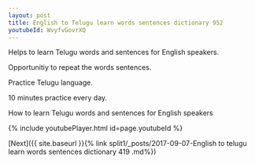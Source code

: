 ```yaml
---
layout: post
title: English to Telugu learn words sentences dictionary 952 
youtubeId: WvyfvGovrXQ
---
```

 
 
Helps to learn Telugu words and sentences for English speakers.

Opportunitiy to repeat the words sentences. 

Practice Telugu language. 
 
10 minutes practice every day. 
 
How to learn Telugu words and sentences for English speakers 
 
{% include youtubePlayer.html id=page.youtubeId %}
 
 
[Next]({{ site.baseurl }}{% link  split1/_posts/2017-09-07-English to telugu learn words sentences dictionary 419 .md%})
 
